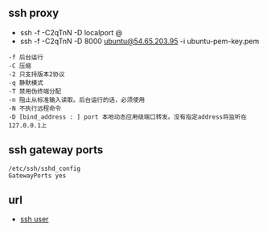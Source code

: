 ## ssh proxy
- ssh -f -C2qTnN -D localport <username>@<remote SSH server>
- ssh -f -C2qTnN -D 8000 ubuntu@54.65.203.95 -i ubuntu-pem-key.pem
```
-f 后台运行
-C 压缩
-2 只支持版本2协议
-q 静默模式
-T 禁用伪终端分配
-n 阻止从标准输入读取。后台运行的话，必须使用
-N 不执行远程命令
-D [bind_address : ] port 本地动态应用级端口转发。没有指定address将监听在127.0.0.1上
```
## ssh gateway ports
```
/etc/ssh/sshd_config
GatewayPorts yes
```
## url
- [ssh user](https://www.fastssh.com/page/secure-shell-servers)
